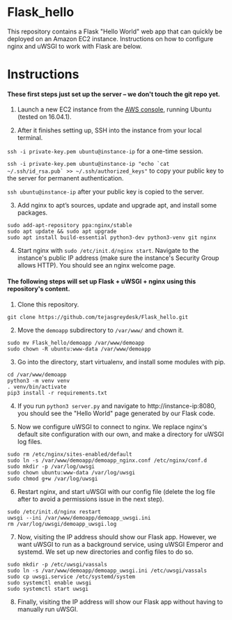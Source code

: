 # Flask_hello

This repository contains a Flask "Hello World" web app that can quickly be deployed on an Amazon EC2 instance. Instructions on how to configure nginx and uWSGI to work with Flask are below.

# Instructions

#### These first steps just set up the server – we don't touch the git repo yet.

1. Launch a new EC2 instance from the [AWS console](https://console.aws.amazon.com), running Ubuntu (tested on 16.04.1).

2. After it finishes setting up, SSH into the instance from your local terminal.

 `ssh -i private-key.pem ubuntu@instance-ip` for a one-time session.

 ```ssh -i private-key.pem ubuntu@instance-ip "echo `cat ~/.ssh/id_rsa.pub` >> ~/.ssh/authorized_keys"``` to copy your public key to the server for permanent authentication.

 `ssh ubuntu@instance-ip` after your public key is copied to the server.

3. Add nginx to apt’s sources, update and upgrade apt, and install some packages.

 ```
 sudo add-apt-repository ppa:nginx/stable
 sudo apt update && sudo apt upgrade
 sudo apt install build-essential python3-dev python3-venv git nginx
 ```

4. Start nginx with `sudo /etc/init.d/nginx start`. Navigate to the instance's public IP address (make sure the instance's Security Group allows HTTP). You should see an nginx welcome page.

#### The following steps will set up Flask + uWSGI + nginx using this repository's content.

1. Clone this repository.

 ```
 git clone https://github.com/tejasgreydesk/Flask_hello.git
 ```

2. Move the `demoapp` subdirectory to `/var/www/` and chown it.

 ```
 sudo mv Flask_hello/demoapp /var/www/demoapp
 sudo chown -R ubuntu:www-data /var/www/demoapp
 ```

3. Go into the directory, start virtualenv, and install some modules with pip.

 ```
 cd /var/www/demoapp
 python3 -m venv venv
 . venv/bin/activate
 pip3 install -r requirements.txt
 ```

4. If you run `python3 server.py` and navigate to http://instance-ip:8080, you should see the "Hello World" page generated by our Flask code.

5. Now we configure uWSGI to connect to nginx. We replace nginx's default site configuration with our own, and make a directory for uWSGI log files.

 ```
 sudo rm /etc/nginx/sites-enabled/default
 sudo ln -s /var/www/demoapp/demoapp_nginx.conf /etc/nginx/conf.d
 sudo mkdir -p /var/log/uwsgi
 sudo chown ubuntu:www-data /var/log/uwsgi
 sudo chmod g+w /var/log/uwsgi
 ```

6. Restart nginx, and start uWSGI with our config file (delete the log file  after to avoid a permissions issue in the next step).

 ```
 sudo /etc/init.d/nginx restart
 uwsgi --ini /var/www/demoapp/demoapp_uwsgi.ini
 rm /var/log/uwsgi/demoapp_uwsgi.log
 ```

7. Now, visiting the IP address should show our Flask app. However, we want uWSGI to run as a background service, using uWSGI Emperor and systemd. We set up new directories and config files to do so.

 ```
 sudo mkdir -p /etc/uwsgi/vassals
 sudo ln -s /var/www/demoapp/demoapp_uwsgi.ini /etc/uwsgi/vassals
 sudo cp uwsgi.service /etc/systemd/system
 sudo systemctl enable uwsgi
 sudo systemctl start uwsgi
 ```

8. Finally, visiting the IP address will show our Flask app without having to manually run uWSGI.
